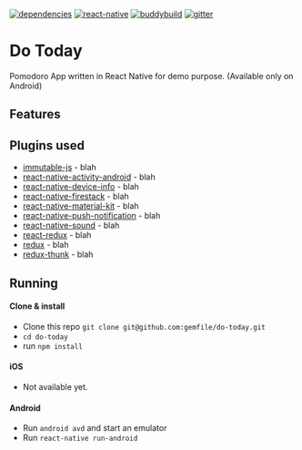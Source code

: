 [![dependencies](https://david-dm.org/gemfile/do-today.svg)]()
[![react-native](https://img.shields.io/badge/react--native-v0.38-05A5D1.svg)](https://facebook.github.io/react-native)
[![buddybuild](https://dashboard.buddybuild.com/api/statusImage?appID=581045aafe5e8501000ad4e6&branch=master&build=latest)](https://dashboard.buddybuild.com/apps/581045aafe5e8501000ad4e6/build/latest)
[![gitter](https://img.shields.io/gitter/room/nwjs/nw.js.svg)](https://gitter.im/do-today/Lobby)

# Do Today

Pomodoro App written in React Native for demo purpose. (Available only on Android)

## Features

## Plugins used
- [immutable-js](https://github.com/facebook/immutable-js/) - blah
- [react-native-activity-android](https://github.com/jaysoo/react-native-activity-android) - blah
- [react-native-device-info](https://github.com/rebeccahughes/react-native-device-info) - blah
- [react-native-firestack](https://github.com/fullstackreact/react-native-firestack) - blah
- [react-native-material-kit](https://github.com/xinthink/react-native-material-kit) - blah
- [react-native-push-notification](https://github.com/zo0r/react-native-push-notification) - blah
- [react-native-sound](https://github.com/zmxv/react-native-sound) - blah
- [react-redux](https://github.com/reactjs/react-redux) - blah
- [redux](https://github.com/reactjs/redux) - blah
- [redux-thunk](https://github.com/gaearon/redux-thunk) - blah

## Running
#### Clone & install

- Clone this repo `git clone git@github.com:gemfile/do-today.git`
- `cd do-today`
- run `npm install`

#### iOS

- Not available yet.

#### Android

- Run `android avd` and start an emulator
- Run `react-native run-android`
